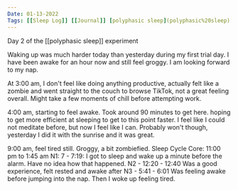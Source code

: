 ```yaml
---
Date: 01-13-2022
Tags: [[Sleep Log]] [[Journal]] [polyphasic sleep](polyphasic%20sleep)
---
```

Day 2 of the [[polyphasic sleep]] experiment

Waking up was much harder today than yesterday during my first trial day. I have been awake for an hour now and still feel groggy. I am looking forward to my nap. 

At 3:00 am, I don't feel like doing anything productive, actually felt like a zombie and went straight to the couch to browse TikTok, not a great feeling overall. Might take a few moments of chill before attempting work. 

4:00 am, starting to feel awake. Took around 90 minutes to get here. hoping to get more efficient at sleeping to get to this point faster. I feel like I could not meditate before, but now I feel like I can. Probably won't though, yesterday I did it with the sunrise and it was great. 

9:00 am, feel tired still. Groggy, a bit zombiefied. 
Sleep Cycle
	Core: 11:00 pm to 1:45 am
	N1: 7 - 7:19: I got to sleep and wake up a minute before the alarm. Have no idea how that happened. 
	N2 - 12:20 - 12:40 Was a good experience, felt rested and awake after
	N3 - 5:41 - 6:01 Was feeling awake before jumping into the nap. Then I woke up feeling tired. 
